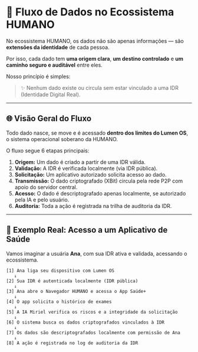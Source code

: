 # 🔁 Fluxo de Dados no Ecossistema HUMANO

No ecossistema HUMANO, os dados não são apenas informações — são **extensões da identidade** de cada pessoa.

Por isso, cada dado tem **uma origem clara**, **um destino controlado** e **um caminho seguro e auditável** entre eles.

Nosso princípio é simples:
> ✨ Nenhum dado existe ou circula sem estar vinculado a uma IDR (Identidade Digital Real).

---

## 🌐 Visão Geral do Fluxo

Todo dado nasce, se move e é acessado **dentro dos limites do Lumen OS**, o sistema operacional soberano da HUMANO.

O fluxo segue 6 etapas principais:

1. **Origem:** Um dado é criado a partir de uma IDR válida.
2. **Validação:** A IDR é verificada localmente (via IDR pública).
3. **Solicitação:** Um aplicativo autorizado solicita acesso ao dado.
4. **Transmissão:** O dado criptografado (XBit) circula pela rede P2P com apoio do servidor central.
5. **Acesso:** O dado é descriptografado apenas localmente, se autorizado pela IA e pelo usuário.
6. **Auditoria:** Toda a ação é registrada na trilha de auditoria da IDR.

---

## 🧬 Exemplo Real: Acesso a um Aplicativo de Saúde

Vamos imaginar a usuária **Ana**, com sua IDR ativa e validada, acessando o ecossistema.

```text
[1] Ana liga seu dispositivo com Lumen OS
   ↓
[2] Sua IDR é autenticada localmente (IDR pública)
   ↓
[3] Ana abre o Navegador HUMANO e acessa o App Saúde+
   ↓
[4] O app solicita o histórico de exames
   ↓
[5] A IA Miriel verifica os riscos e a integridade da solicitação
   ↓
[6] O sistema busca os dados criptografados vinculados à IDR
   ↓
[7] Os dados são descriptografados localmente com permissão de Ana
   ↓
[8] A ação é registrada no log de auditoria da IDR
